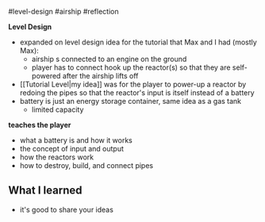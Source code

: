 #level-design #airship #reflection

**Level Design** 
- expanded on level design idea for the tutorial that Max and I had (mostly Max):
	- airship s connected to an engine on the ground
	- player has to connect hook up the reactor(s) so that they are self-powered after the airship lifts off
 - [[Tutorial Level|my idea]] was for the player to power-up a reactor by redoing the pipes so that the reactor's input is itself instead of a battery
 - battery is just an energy storage container, same idea as a gas tank
	 - limited capacity

**teaches the player**
- what a battery is and how it works
- the concept of input and output
- how the reactors work
- how to destroy, build, and connect pipes

## What I learned
- it's good to share your ideas